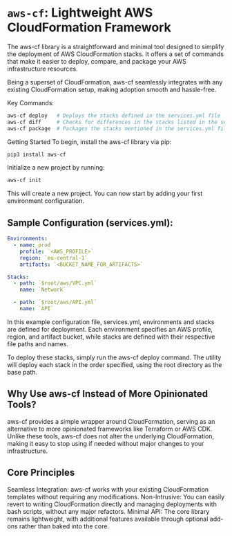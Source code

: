 # `aws-cf`: Lightweight AWS CloudFormation Framework
The aws-cf library is a straightforward and minimal tool designed to simplify the deployment of AWS CloudFormation stacks. It offers a set of commands that make it easier to deploy, compare, and package your AWS infrastructure resources.

Being a superset of CloudFormation, aws-cf seamlessly integrates with any existing CloudFormation setup, making adoption smooth and hassle-free.

Key Commands:
```bash
aws-cf deploy   # Deploys the stacks defined in the services.yml file
aws-cf diff     # Checks for differences in the stacks listed in the services.yml file
aws-cf package  # Packages the stacks mentioned in the services.yml file
```
Getting Started
To begin, install the aws-cf library via pip:

```bash
pip3 install aws-cf
```

Initialize a new project by running:

```bash
aws-cf init
```
This will create a new project. You can now start by adding your first environment configuration.

## Sample Configuration (services.yml):

```yml
Environments:
  - name: prod
    profile: `<AWS_PROFILE>`
    region: `eu-central-1`
    artifacts: `<BUCKET_NAME_FOR_ARTIFACTS>`

Stacks:
  - path: `$root/aws/VPC.yml`
    name: `Network`

  - path: `$root/aws/API.yml`
    name: `API`
```
In this example configuration file, services.yml, environments and stacks are defined for deployment. Each environment specifies an AWS profile, region, and artifact bucket, while stacks are defined with their respective file paths and names.

To deploy these stacks, simply run the aws-cf deploy command. The utility will deploy each stack in the order specified, using the root directory as the base path.

## Why Use aws-cf Instead of More Opinionated Tools?
aws-cf provides a simple wrapper around CloudFormation, serving as an alternative to more opinionated frameworks like Terraform or AWS CDK. Unlike these tools, aws-cf does not alter the underlying CloudFormation, making it easy to stop using if needed without major changes to your infrastructure.

## Core Principles
Seamless Integration: aws-cf works with your existing CloudFormation templates without requiring any modifications.
Non-Intrusive: You can easily revert to writing CloudFormation directly and managing deployments with bash scripts, without any major refactors.
Minimal API: The core library remains lightweight, with additional features available through optional add-ons rather than baked into the core.